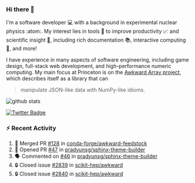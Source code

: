 ### Hi there 👋 

I'm a software developer 💻 with a background in experimental nuclear physics :atom:. My interest lies in tools :wrench: to improve productivity :chart_with_upwards_trend: and scientific insight :telescope:, including rich documentation 📚, interactive computing 🧮, and more! 

I have experience in many aspects of software engineering, including game design, full-stack web development, and high-performance numeric computing. My main focus at Princeton is on the [Awkward Array project](awkward-array.org/), which describes itself as a library that can 
> manipulate JSON-like data with NumPy-like idioms.

![github stats](https://github-readme-stats.vercel.app/api?username=agoose77&show_icons=true&hide_rank=true&hide_title=true&bg_color=30,e76445,904e95&text_color=efe3ec&icon_color=efe3ec)
<!--
**agoose77/agoose77** is a ✨ _special_ ✨ repository because its `README.md` (this file) appears on your GitHub profile.

Here are some ideas to get you started:

- 🔭 I’m currently working on ...
- 🌱 I’m currently learning ...
- 👯 I’m looking to collaborate on ...
- 🤔 I’m looking for help with ...
- 💬 Ask me about ...
- 📫 How to reach me: ...
- 😄 Pronouns: ...
- ⚡ Fun fact: ...
-->

[![Twitter Badge](https://img.shields.io/twitter/follow/agoose77?style=flat-square&logo=Twitter&logoColor=white&color=cornflowerblue)](https://twitter.com/agoose77)

### :zap: Recent Activity

<!--START_SECTION:activity-->
1. 🎉 Merged PR [#128](https://github.com/conda-forge/awkward-feedstock/pull/128) in [conda-forge/awkward-feedstock](https://github.com/conda-forge/awkward-feedstock)
2. 💪 Opened PR [#47](https://github.com/pradyunsg/sphinx-theme-builder/pull/47) in [pradyunsg/sphinx-theme-builder](https://github.com/pradyunsg/sphinx-theme-builder)
3. 🗣 Commented on [#46](https://github.com/pradyunsg/sphinx-theme-builder/issues/46#issuecomment-1818960440) in [pradyunsg/sphinx-theme-builder](https://github.com/pradyunsg/sphinx-theme-builder)
4. 🔒 Closed issue [#2839](https://github.com/scikit-hep/awkward/issues/2839) in [scikit-hep/awkward](https://github.com/scikit-hep/awkward)
5. 🔒 Closed issue [#2840](https://github.com/scikit-hep/awkward/issues/2840) in [scikit-hep/awkward](https://github.com/scikit-hep/awkward)
<!--END_SECTION:activity-->
